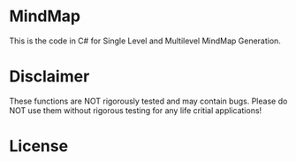 MindMap
=======
This is the code in C# for Single Level and Multilevel MindMap Generation. 

Disclaimer
===========
These functions are NOT rigorously tested and may contain bugs. Please do NOT use them without rigorous testing for any life critial applications!


License
========
